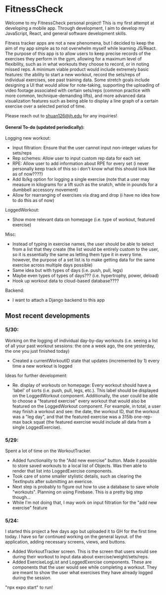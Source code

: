 # FitnessCheck
Welcome to my FitnessCheck personal project! This is my first attempt at developing a mobile app. Through development, I aim to 
develop my JavaScript, React, and general software development skills. 

Fitness tracker apps are not a new phenomena, but I decided to keep the aim of my app simple as to not overwhelm myself while 
learning JS/React. The purpose of this app is to allow users to keep precise records of the exercises they perform in the gym, 
allowing for a maximum level of flexibility, such as in what workouts they choose to record, or in noting missed reps. A minimum 
viable product would include extremely basic features: the ability to start a new workout, record the sets/reps of individual exercises, 
see past training data. Some stretch goals include designing a UI that would allow for note-taking, supporting the uploading of video 
footage associated with certain sets/reps (common practice with more common, technique-demanding lifts), and more advanced data 
visualization features such as being able to display a line graph of a certain exercise over a selected period of time.

Please reach out to shuan126@jh.edu for any inquiries!


#### General To-do (updated periodically):
Logging new workout:
* Input filtration: Ensure that the user cannot input non-integer values for sets/reps
* Rep schemes: Allow user to input custom rep data for each set
* RPE: Allow user to add information about RPE for every set (i never personally keep track of this so i don't know what this should look like as of now????)
* Add lb/kg option for logging a single exercise (note that a user may measure in kilograms for a lift such as the snatch, while in pounds for a dumbbell accessory movement)
* Allow for rearranging of exercises via drag and drop (i have no idea how to do this as of now)

LoggedWorkout:
* Show more relevant data on homepage (i.e. type of workout, featured exercise)

Misc:
* Instead of typing in exercise names, the user should be able to select from a list that they create (the list would be entirely custom to the user, so it is essentially the same as letting them type it in every time. however, the purpose of a set list is to make getting data for the same exercise across multiple days possible)
* Same idea but with types of days (i.e. push, pull, legs)
* Maybe even types of types of days??? (i.e. hypertrophy, power, deload)
* Hook up workout data to cloud-based database????


Backend:
* I want to attach a Django backend to this app

## Most recent developments

### 5/30:
Working on the logging of individual day-by-day workouts (i.e. seeing a list of all your past workout sessions: the one a week ago, the one yesterday, the one you just finished today)
* Created a currentWorkoutID state that updates (incremented by 1) every time a new workout is logged  
 
Ideas for further development:
* Re. display of workouts on homepage: Every workout should have a 'label' of sorts (i.e. push, pull, legs, etc.). This label should be displayed on the LoggedWorkout component. Additionally, the user could be able to choose a "featured exercise" every workout that would also be featured on the LoggedWorkout component. For example, in total, a user may finish a workout and see: the date, the workout ID, that the workout was a "leg day", and that the featured exercise was a 315lb one-rep-max back squat (the featured exercise would include all data from a single LoggedExercise).

### 5/29:
Spent a lot of time on the WorkoutTracker.
* Added functionality to the "Add new exercise" button. Made it possible to store
saved workouts to a local list of Objects. Was then able to render that list into LoggedExercise
components.
* Took care of some smaller stylistic details, such as clearing the TextInputs after submitting an exericse.
* Next step is probably to figure out how to use a database to save whole "workouts". Planning on using Firebase. This is a pretty big step though...
* While I'm not doing that, I may work on input filtration for the "add new exercise" feature

### 5/24:
I started this project a few days ago but uploaded it to GH for the first time today. I have so far continued working on the general layout. 
of the application, adding necessary screens, views, and buttons.
* Added WorkoutTracker screen. This is the screen that users would see during their workout to input data about exercise/weight/sets/reps.
* Added ExerciseLogList and LoggedExercise components. These are components that the user would see while completing a workout. They are meant to show the user what exercises they have already 
logged during the session.


"npx expo start" to run!
